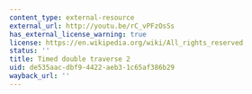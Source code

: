 ```yaml
---
content_type: external-resource
external_url: http://youtu.be/rC_vPFzOsSs
has_external_license_warning: true
license: https://en.wikipedia.org/wiki/All_rights_reserved
status: ''
title: Timed double traverse 2
uid: de535aac-dbf9-4422-aeb3-1c65af386b29
wayback_url: ''
---
```

